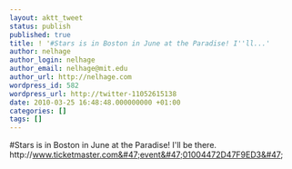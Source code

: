 ```yaml
---
layout: aktt_tweet
status: publish
published: true
title: ! '#Stars is in Boston in June at the Paradise! I''ll...'
author: nelhage
author_login: nelhage
author_email: nelhage@mit.edu
author_url: http://nelhage.com
wordpress_id: 582
wordpress_url: http://twitter-11052615138
date: 2010-03-25 16:48:48.000000000 +01:00
categories: []
tags: []
---
```

#Stars is in Boston in June at the Paradise! I'll be there.
http:&#47;&#47;www.ticketmaster.com&#47;event&#47;01004472D47F9ED3&#47;
